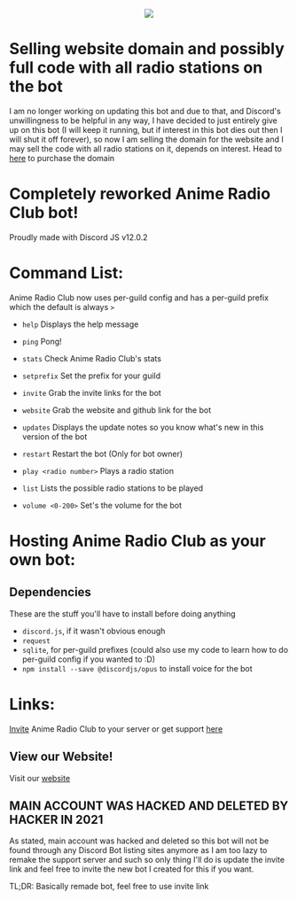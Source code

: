 <p align="center">
  <img src="https://cdn.discordapp.com/avatars/868709887310434415/5db4298d8f24ef238eecb8d04007a1b4.webp?size=2048" />
</p>

# Selling website domain and possibly full code with all radio stations on the bot
I am no longer working on updating this bot and due to that, and Discord's unwillingness to be helpful in any way, I have decided to just entirely give up on this bot (I will keep it running, but if interest in this bot dies out then I will shut it off forever), so now I am selling the domain for the website and I may sell the code with all radio stations on it, depends on interest.
Head to [here](http://animeradioclub.com) to purchase the domain

# Completely reworked Anime Radio Club bot!
Proudly made with Discord JS v12.0.2

# Command List:
Anime Radio Club now uses per-guild config and has a per-guild prefix which the default is always `>`

* `help`
Displays the help message

* `ping`
Pong!

* `stats`
Check Anime Radio Club's stats

* `setprefix`
Set the prefix for your guild

* `invite`
Grab the invite links for the bot

* `website`
Grab the website and github link for the bot

* `updates`
Displays the update notes so you know what\'s new in this version of the bot

* `restart`
Restart the bot (Only for bot owner)

* `play <radio number>`
Plays a radio station

* `list`
Lists the possible radio stations to be played

* `volume <0-200>`
Set's the volume for the bot

# Hosting Anime Radio Club as your own bot:
## Dependencies
These are the stuff you'll have to install before doing anything

* `discord.js`, if it wasn't obvious enough
* `request`
* `sqlite`, for per-guild prefixes (could also use my code to learn how to do per-guild config if you wanted to :D)
* `npm install --save @discordjs/opus` to install voice for the bot

# Links:
[Invite](https://discord.com/api/oauth2/authorize?client_id=868709887310434415&permissions=8&scope=bot) Anime Radio Club to your server or get support [here](https://discord.gg/WCxHjFX)

## View our Website!
Visit our [website](http://animeradioclub.com/)

## MAIN ACCOUNT WAS HACKED AND DELETED BY HACKER IN 2021
As stated, main account was hacked and deleted so this bot will not be found through any Discord Bot listing sites anymore as I am too lazy to remake the support server and such so only thing I'll do is update the invite link and feel free to invite the new bot I created for this if you want. 

TL;DR: Basically remade bot, feel free to use invite link
